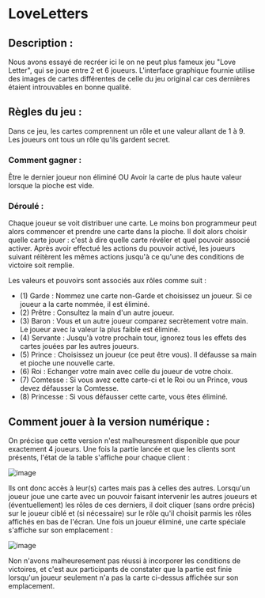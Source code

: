 # LoveLetters

## Description : 

Nous avons essayé de recréer ici le on ne peut plus fameux jeu "Love Letter", qui se joue entre 2 et 6 joueurs.
L'interface graphique fournie utilise des images de cartes différentes de celle du jeu original car ces dernières étaient introuvables en bonne qualité.

## Règles du jeu : 

Dans ce jeu, les cartes comprennent un rôle et une valeur allant de 1 à 9.
Les joueurs ont tous un rôle qu'ils gardent secret.

### Comment gagner :

Être le dernier joueur non éliminé OU Avoir la carte de plus haute valeur lorsque la pioche est vide. 

### Déroulé : 

Chaque joueur se voit distribuer une carte. Le moins bon programmeur peut alors commencer et prendre une carte dans la pioche.
Il doit alors choisir quelle carte jouer : c'est à dire quelle carte révéler et quel pouvoir associé activer. 
Après avoir effectué les actions du pouvoir activé, les joueurs suivant réitèrent les mêmes actions jusqu'à ce qu'une des conditions de victoire soit remplie.

Les valeurs et pouvoirs sont associés aux rôles comme suit : 

- (1) Garde  : Nommez une carte non-Garde et choisissez un joueur. Si ce joueur a la carte nommée, il est éliminé.
- (2) Prêtre : Consultez la main d'un autre joueur.
- (3) Baron : Vous et un autre joueur comparez secrètement votre main. Le joueur avec la valeur la plus faible est éliminé.
- (4) Servante : Jusqu'à votre prochain tour, ignorez tous les effets des cartes jouées par les autres joueurs.
- (5) Prince : Choisissez un joueur (ce peut être vous). Il défausse sa main et pioche une nouvelle carte.
- (6) Roi : Echanger votre main avec celle du joueur de votre choix.
- (7) Comtesse : Si vous avez cette carte-ci et le Roi ou un Prince, vous devez défausser la Comtesse.
- (8) Princesse : Si vous défausser cette carte, vous êtes éliminé.


## Comment jouer à la version numérique : 

On précise que cette version n'est malheuresment disponible que pour exactement 4 joueurs.
Une fois la partie lancée et que les clients sont présents, l'état de la table s'affiche pour chaque client :  

![image](https://github.com/Ninoyncrea/LoveLetters/assets/136315916/04d76d11-7f59-4606-b4dd-8fed4b5490b4)



Ils ont donc accès à leur(s) cartes mais pas à celles des autres. Lorsqu'un joueur joue une carte avec un pouvoir faisant intervenir les autres joueurs et (éventuellement) les rôles de ces derniers, il doit cliquer (sans ordre précis) sur le joueur ciblé et (si nécessaire) sur le rôle qu'il choisit parmis les rôles affichés en bas de l'écran.
Une fois un joueur éliminé, une carte spéciale s'affiche sur son emplacement  : 

![image](https://github.com/Ninoyncrea/LoveLetters/assets/136315916/bf446b2e-1989-437e-83c5-aca4cadd7d17)


Non n'avons malheuresement pas réussi à incorporer les conditions de victoires, et c'est aux participants de constater que la partie est finie lorsqu'un joueur seulement n'a pas la carte ci-dessus affichée sur son emplacement.



